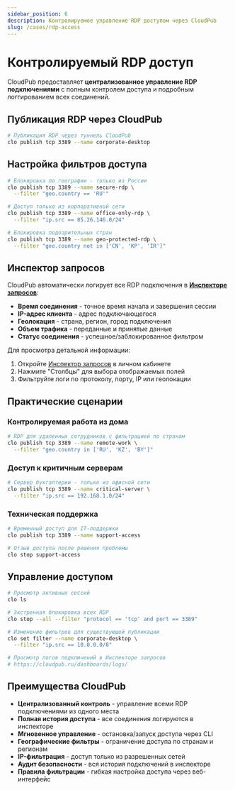 ```yaml
---
sidebar_position: 6
description: Контролируемое управление RDP доступом через CloudPub
slug: /cases/rdp-access
---
```


# Контролируемый RDP доступ

CloudPub предоставляет **централизованное управление RDP подключениями** с полным контролем доступа и подробным логгированием всех соединений.

## Публикация RDP через CloudPub

```bash
# Публикация RDP через туннель CloudPub
clo publish tcp 3389 --name corporate-desktop
```

## Настройка фильтров доступа

```bash
# Блокировка по географии - только из России
clo publish tcp 3389 --name secure-rdp \
  --filter "geo.country == 'RU'"

# Доступ только из корпоративной сети
clo publish tcp 3389 --name office-only-rdp \
  --filter "ip.src == 85.26.146.0/24"

# Блокировка подозрительных стран
clo publish tcp 3389 --name geo-protected-rdp \
  --filter "geo.country not in ['CN', 'KP', 'IR']"
```

## Инспектор запросов

CloudPub автоматически логирует все RDP подключения в **[Инспекторе запросов](https://cloudpub.ru/dashboards/logs/)**:

- **Время соединения** - точное время начала и завершения сессии
- **IP-адрес клиента** - адрес подключающегося
- **Геолокация** - страна, регион, город подключения
- **Объем трафика** - переданные и принятые данные
- **Статус соединения** - успешное/заблокированное фильтром

Для просмотра детальной информации:
1. Откройте [Инспектор запросов](https://cloudpub.ru/dashboards/logs/) в личном кабинете
2. Нажмите "Столбцы" для выбора отображаемых полей
3. Фильтруйте логи по протоколу, порту, IP или геолокации

## Практические сценарии

### Контролируемая работа из дома

```bash
# RDP для удаленных сотрудников с фильтрацией по странам
clo publish tcp 3389 --name remote-work \
  --filter "geo.country in ['RU', 'KZ', 'BY']"
```

### Доступ к критичным серверам

```bash
# Сервер бухгалтерии - только из офисной сети
clo publish tcp 3389 --name critical-server \
  --filter "ip.src == 192.168.1.0/24"
```

### Техническая поддержка

```bash
# Временный доступ для IT-поддержки
clo publish tcp 3389 --name support-access

# Отзыв доступа после решения проблемы
clo stop support-access
```

## Управление доступом

```bash
# Просмотр активных сессий
clo ls

# Экстренная блокировка всех RDP
clo stop --all --filter "protocol == 'tcp' and port == 3389"

# Изменение фильтров для существующей публикации
clo set filter --name corporate-desktop \
  --filter "ip.src == 10.0.0.0/8"

# Просмотр логов подключений в Инспекторе запросов
# https://cloudpub.ru/dashboards/logs/
```

## Преимущества CloudPub

- **Централизованный контроль** - управление всеми RDP подключениями из одного места
- **Полная история доступа** - все соединения логируются в инспекторе
- **Мгновенное управление** - остановка/запуск доступа через CLI
- **Географические фильтры** - ограничение доступа по странам и регионам
- **IP-фильтрация** - доступ только из разрешенных сетей
- **Аудит безопасности** - вся история подключений в инспекторе
- **Правила фильтрации** - гибкая настройка доступа через веб-интерфейс
